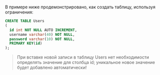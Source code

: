 В примере ниже продемонстрировано, как создать таблицу, используя ограничения:  
```sql  
CREATE TABLE Users  
(  
  id int NOT NULL AUTO INCREMENT,  
  username varchar(40) NOT NULL,  
  password varchar(10) NOT NULL,  
  PRIMARY KEY(id)  
);  
```  
>При вставке новой записи в таблицу Users нет необходимости определять значение для столбца id; уникальное новое значение будет добавлено автоматически!
